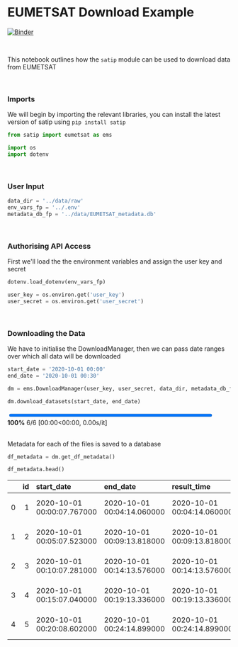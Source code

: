 # EUMETSAT Download Example

[![Binder](https://mybinder.org/badge_logo.svg)](https://mybinder.org/v2/gh/Future-Energy-Associates/satellite_image_processing/master?urlpath=lab%2Ftree%2Fusage_examples%2F00%29%20EUMETSAT%20Download.ipynb)

<br>

This notebook outlines how the `satip` module can be used to download data from EUMETSAT

<br>

### Imports

We will begin by importing the relevant libraries, you can install the latest version of satip using `pip install satip`

```python
from satip import eumetsat as ems

import os
import dotenv
```

<br>

### User Input


```python
data_dir = '../data/raw'
env_vars_fp = '../.env'
metadata_db_fp = '../data/EUMETSAT_metadata.db'
```

<br>

### Authorising API Access

First we'll load the the environment variables and assign the user key and secret


```python
dotenv.load_dotenv(env_vars_fp)

user_key = os.environ.get('user_key')
user_secret = os.environ.get('user_secret')
```

<br>

### Downloading the Data

We have to initialise the DownloadManager, then we can pass date ranges over which all data will be downloaded


```python
start_date = '2020-10-01 00:00'
end_date = '2020-10-01 00:30'

dm = ems.DownloadManager(user_key, user_secret, data_dir, metadata_db_fp)

dm.download_datasets(start_date, end_date)
```


<div><span class="Text-label" style="display:inline-block; overflow:hidden; white-space:nowrap; text-overflow:ellipsis; min-width:0; max-width:15ex; vertical-align:middle; text-align:right"></span>
<progress style="width:60ex" max="6" value="6" class="Progress-main"/></progress>
<span class="Progress-label"><strong>100%</strong></span>
<span class="Iteration-label">6/6</span>
<span class="Time-label">[00:00<00:00, 0.00s/it]</span></div>


<br>

Metadata for each of the files is saved to a database


```python
df_metadata = dm.get_df_metadata()

df_metadata.head()
```

|    |   id | start_date                 | end_date                   | result_time                | platform_short_name   | platform_orbit_type   | instrument_name   | sensor_op_mode   | center_srs_name   | center_position   | file_name                                            |   file_size |   missing_pct | downloaded                 |
|---:|-----:|:---------------------------|:---------------------------|:---------------------------|:----------------------|:----------------------|:------------------|:-----------------|:------------------|:------------------|:-----------------------------------------------------|------------:|--------------:|:---------------------------|
|  0 |    1 | 2020-10-01 00:00:07.767000 | 2020-10-01 00:04:14.060000 | 2020-10-01 00:04:14.060000 | MSG3                  | GEO                   | SEVIRI            | RSS              | EPSG:4326         | 0 9.5             | MSG3-SEVI-MSG15-0100-NA-20201001000414.060000000Z-NA |       99819 |             0 | 2020-10-13 00:24:02.786606 |
|  1 |    2 | 2020-10-01 00:05:07.523000 | 2020-10-01 00:09:13.818000 | 2020-10-01 00:09:13.818000 | MSG3                  | GEO                   | SEVIRI            | RSS              | EPSG:4326         | 0 9.5             | MSG3-SEVI-MSG15-0100-NA-20201001000913.818000000Z-NA |       99819 |             0 | 2020-10-13 00:24:09.229091 |
|  2 |    3 | 2020-10-01 00:10:07.281000 | 2020-10-01 00:14:13.576000 | 2020-10-01 00:14:13.576000 | MSG3                  | GEO                   | SEVIRI            | RSS              | EPSG:4326         | 0 9.5             | MSG3-SEVI-MSG15-0100-NA-20201001001413.576000000Z-NA |       99819 |             0 | 2020-10-13 00:24:15.793064 |
|  3 |    4 | 2020-10-01 00:15:07.040000 | 2020-10-01 00:19:13.336000 | 2020-10-01 00:19:13.336000 | MSG3                  | GEO                   | SEVIRI            | RSS              | EPSG:4326         | 0 9.5             | MSG3-SEVI-MSG15-0100-NA-20201001001913.336000000Z-NA |       99819 |             0 | 2020-10-13 00:24:22.183809 |
|  4 |    5 | 2020-10-01 00:20:08.602000 | 2020-10-01 00:24:14.899000 | 2020-10-01 00:24:14.899000 | MSG3                  | GEO                   | SEVIRI            | RSS              | EPSG:4326         | 0 9.5             | MSG3-SEVI-MSG15-0100-NA-20201001002414.899000000Z-NA |       99819 |             0 | 2020-10-13 00:24:28.338515 |


